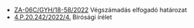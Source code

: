 - [ZA-06C/GYH/18-58/2022](ZA-06C-GYH-18-58-2022/Hatarozat.md) Végszámadás elfogadó határozat
- [4.P.20.242/2022/4.](4-P-20-242-2022-4/itelet.md) Bírósági írélet
